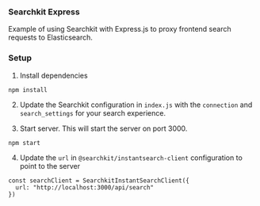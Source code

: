 ### Searchkit Express

Example of using Searchkit with Express.js to proxy frontend search requests to Elasticsearch.

### Setup

1. Install dependencies

```
npm install
```

2. Update the Searchkit configuration in `index.js` with the `connection` and `search_settings` for your search experience.

3. Start server. This will start the server on port 3000.

```
npm start
```

4. Update the `url` in `@searchkit/instantsearch-client` configuration to point to the server

```
const searchClient = SearchkitInstantSearchClient({
  url: "http://localhost:3000/api/search"
})
```
